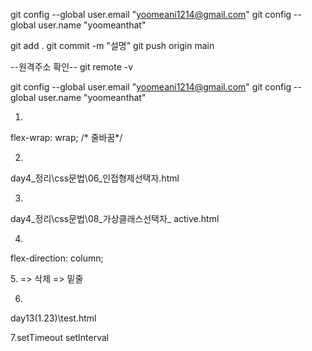 git config --global user.email "yoomeani1214@gmail.com"
  git config --global user.name "yoomeanthat"

 git add .
git commit -m "설명"
git push origin main

--원격주소 확인--
git remote -v

git config --global user.email "yoomeani1214@gmail.com"
git config --global user.name "yoomeanthat"

1.
flex-wrap: wrap;    /* 줄바꿈*/

2.
day4_정리\css문법\06_인접형제선택자.html

3.
day4_정리\css문법\08_가상클래스선택자_ active.html

4.
flex-direction: column;

5.<del></del> => 삭제 <ins></ins> => 밑줄

6.
day13(1.23)\test.html

7.setTimeout  setInterval